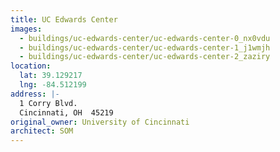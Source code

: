 ```yaml
---
title: UC Edwards Center
images:
  - buildings/uc-edwards-center/uc-edwards-center-0_nx0vdu
  - buildings/uc-edwards-center/uc-edwards-center-1_j1wmjh
  - buildings/uc-edwards-center/uc-edwards-center-2_zaziry
location:
  lat: 39.129217
  lng: -84.512199
address: |-
  1 Corry Blvd.
  Cincinnati, OH  45219
original_owner: University of Cincinnati
architect: SOM
---
```


